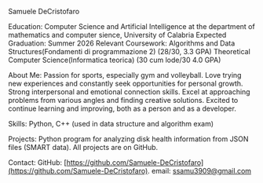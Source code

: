 Samuele DeCristofaro


Education:
Computer Science and Artificial Intelligence at the department of mathematics and computer sience, University of Calabria
Expected Graduation: Summer 2026
Relevant Coursework:
    Algorithms and Data Structures(Fondamenti di programmazione 2) (28/30, 3.3 GPA)
    Theoretical Computer Science(Informatica teorica) (30 cum lode/30 4.0 GPA)

About Me:
Passion for sports, especially gym and volleyball. Love trying new experiences and constantly seek opportunities for personal growth. Strong interpersonal and emotional connection skills. Excel at approaching problems from various angles and finding creative solutions. Excited to continue learning and improving, both as a person and as a developer.

Skills:
Python,
C++ (used in data structure and algorithm exam)

Projects:
Python program for analyzing disk health information from JSON files (SMART data). All projects are on GitHub.

Contact:
GitHub: [https://github.com/Samuele-DeCristofaro](https://github.com/Samuele-DeCristofaro).
email: ssamu3909@gmail.com

